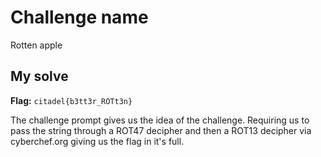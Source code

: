 # Challenge name
Rotten apple 

## My solve
**Flag:** `citadel{b3tt3r_ROTt3n}`

The challenge prompt gives us the idea of the challenge. Requiring us to pass the string through a ROT47 decipher and then a ROT13 decipher via cyberchef.org giving us the flag in it's full. 